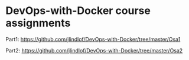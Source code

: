# DevOps-with-Docker course assignments

Part1: https://github.com/jlindlof/DevOps-with-Docker/tree/master/Osa1

Part2: https://github.com/jlindlof/DevOps-with-Docker/tree/master/Osa2
